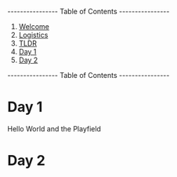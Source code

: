 ---------------- Table of Contents ---------------- 

1. [Welcome](#welcome)
2. [Logistics](#logistics)
3. [TLDR](#tldr)
4. [Day 1](#day1)
5. [Day 2](#day2)

---------------- Table of Contents ---------------- 

# <a id = "day1"></a>Day 1
Hello World and the Playfield

# <a id = "day2"></a>Day 2
